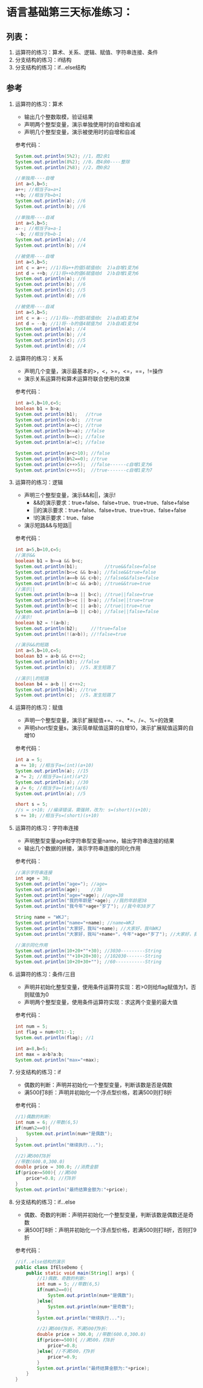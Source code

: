 # 语言基础第三天标准练习：

## 列表：

1. 运算符的练习：算术、关系、逻辑、赋值、字符串连接、条件
2. 分支结构的练习：if结构
3. 分支结构的练习：if...else结构

## 参考

1. 运算符的练习：算术

    - 输出几个整数取模，验证结果
    - 声明两个整型变量，演示单独使用时的自增和自减
    - 声明几个整型变量，演示被使用时的自增和自减

   参考代码：

   ```java
   System.out.println(5%2); //1，商2余1
   System.out.println(8%2); //0，商4余0----整除
   System.out.println(2%8); //2，商0余2
   
   //单独用----自增
   int a=5,b=5;
   a++; //相当于a=a+1
   ++b; //相当于b=b+1
   System.out.println(a); //6
   System.out.println(b); //6
   
   //单独用----自减
   int a=5,b=5;
   a--; //相当于a=a-1
   --b; //相当于b=b-1
   System.out.println(a); //4
   System.out.println(b); //4
   
   //被使用----自增
   int a=5,b=5;
   int c = a++; //1)将a++的值5赋值给c  2)a自增1变为6
   int d = ++b; //1)将++b的值6赋值给d  2)b自增1变为6
   System.out.println(a); //6
   System.out.println(b); //6
   System.out.println(c); //5
   System.out.println(d); //6
   
   //被使用----自减
   int a=5,b=5;
   int c = a--; //1)将a--的值5赋值给c  2)a自减1变为4
   int d = --b; //1)将--b的值4赋值为d  2)b自减1变为4
   System.out.println(a); //4
   System.out.println(b); //4
   System.out.println(c); //5
   System.out.println(d); //4
   ```

1. 运算符的练习：关系

    - 声明几个变量，演示最基本的>，<，>=，<=，==，!=操作
    - 演示关系运算符和算术运算符联合使用的效果

   参考代码：

   ```java
   int a=5,b=10,c=5;
   boolean b1 = b>a;
   System.out.println(b1);   //true
   System.out.println(c<b);  //true
   System.out.println(a>=c); //true
   System.out.println(b<=a); //false
   System.out.println(b==c); //false
   System.out.println(a!=c); //false
   
   System.out.println(a+c>10); //false
   System.out.println(b%2==0); //true
   System.out.println(c++>5);  //false------c自增1变为6
   System.out.println(c++>5);  //true-------c自增1变为7
   ```

1. 运算符的练习：逻辑

    - 声明三个整型变量，演示&&和||，演示!
        - &&的演示要求：true+false、false+true、true+true、false+false
        - ||的演示要求：true+false、false+true、true+true、false+false
        - !的演示要求：true、false
    - 演示短路&&与短路||

   参考代码：

   ```java
   int a=5,b=10,c=5;
   //演示&&
   boolean b1 = b>=a && b<c;
   System.out.println(b1);          //true&&false=false
   System.out.println(b<=c && b>a); //false&&true=false
   System.out.println(a==b && c>b); //false&&false=false
   System.out.println(b!=c && a<b); //true&&true=true
   //演示||
   System.out.println(b>=a || b<c); //true||false=true
   System.out.println(b<=c || b>a); //false||true=true
   System.out.println(b!=c || a<b); //true||true=true
   System.out.println(a==b || c>b); //false||false=false
   //演示!
   boolean b2 = !(a<b);
   System.out.println(b2);     //!true=false
   System.out.println(!(a>b)); //!false=true
   
   //演示&&的短路
   int a=5,b=10,c=5;
   boolean b3 = a>b && c++>2;
   System.out.println(b3); //false
   System.out.println(c);  //5，发生短路了
   
   //演示||的短路
   boolean b4 = a<b || c++>2;
   System.out.println(b4); //true
   System.out.println(c);  //5，发生短路了
   
   ```

1. 运算符的练习：赋值

    - 声明一个整型变量，演示扩展赋值+=、-=、*=、/=、%=的效果
    - 声明short型变量s，演示简单赋值运算的自增10，演示扩展赋值运算的自增10

   参考代码：

   ```java
   int a = 5;
   a += 10; //相当于a=(int)(a+10)
   System.out.println(a); //15
   a *= 2; //相当于a=(int)(a*2)
   System.out.println(a); //30
   a /= 6; //相当于a=(int)(a/6)
   System.out.println(a); //5
   
   short s = 5;
   //s = s+10; //编译错误，需强转，改为: s=(short)(s+10);
   s += 10; //相当于s=(short)(s+10)
   ```

1. 运算符的练习：字符串连接

    - 声明整型变量age和字符串型变量name，输出字符串连接的结果
    - 输出几个数据的拼接，演示字符串连接的同化作用

   参考代码：

   ```java
   //演示字符串连接
   int age = 38;
   System.out.println("age="); //age=
   System.out.println(age);    //38
   System.out.println("age="+age); //age=38
   System.out.println("我的年龄是"+age); //我的年龄是38
   System.out.println("我今年"+age+"岁了"); //我今年38岁了
   
   String name = "WKJ";
   System.out.println("name="+name); //name=WKJ
   System.out.println("大家好，我叫"+name); //大家好，我叫WKJ
   System.out.println("大家好，我叫"+name+"，今年"+age+"岁了"); //大家好，我叫WKJ，今年38岁了
   
   //演示同化作用
   System.out.println(10+20+""+30); //3030---------String
   System.out.println(""+10+20+30); //102030-------String
   System.out.println(10+20+30+""); //60-----------String
   ```

1. 运算符的练习：条件/三目

    - 声明并初始化整型变量，使用条件运算符实现：若>0则给flag赋值为1，否则赋值为0
    - 声明两个整型变量，使用条件运算符实现：求这两个变量的最大值

   参考代码：

   ```java
   int num = 5;
   int flag = num>0?1:-1;
   System.out.println(flag); //1
   
   int a=8,b=5;
   int max = a>b?a:b;
   System.out.println("max="+max);
   ```

7. 分支结构的练习：if

    - 偶数的判断：声明并初始化一个整型变量，判断该数是否是偶数
    - 满500打8折：声明并初始化一个浮点型价格，若满500则打8折

   参考代码：

   ```java
   //1)偶数的判断:
   int num = 6; //带数(6,5)
   if(num%2==0){
       System.out.println(num+"是偶数");
   }
   System.out.println("继续执行...");
   
   //2)满500打8折
   //带数(600.0,300.0)
   double price = 300.0; //消费金额
   if(price>=500){ //满500
       price*=0.8; //打8折
   }
   System.out.println("最终结算金额为:"+price);
   ```

3. 分支结构的练习：if...else

    - 偶数、奇数的判断：声明并初始化一个整型变量，判断该数是偶数还是奇数
    - 满500打8折：声明并初始化一个浮点型价格，若满500则打8折，否则打9折

   参考代码：

   ```java
   //if..else结构的演示
   public class IfElseDemo {
       public static void main(String[] args) {
           //1)偶数、奇数的判断:
           int num = 5; //带数(6,5)
           if(num%2==0){
               System.out.println(num+"是偶数");
           }else{
               System.out.println(num+"是奇数");
           }
           System.out.println("继续执行...");
   
           //2)满500打8折，不满500打9折:
           double price = 300.0; //带数(600.0,300.0)
           if(price>=500){ //满500，打8折
               price*=0.8;
           }else{ //不满500，打9折
               price*=0.9;
           }
           System.out.println("最终结算金额为:"+price);
       }
   }
   ```

